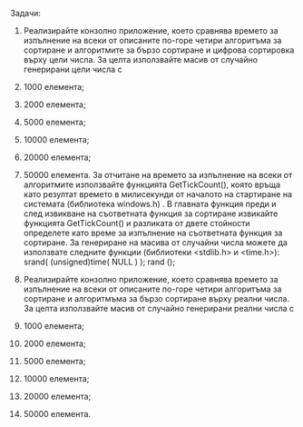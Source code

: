 Задачи:

1. Реализирайте конзолно приложение, което сравнява времето за изпълнение на всеки от описаните по-горе четири алгоритъма за сортиране и алгоритмите за бързо сортиране и цифрова сортировка върху цели числа. За целта използвайте масив от случайно генерирани цели числа с
  1. 1000 елемента;
  2. 2000 елемента;
  3. 5000 елемента;
  4. 10000 елемента;
  5. 20000 елемента;
  6. 50000 елемента.
За отчитане на времето за изпълнение на всеки от алгоритмите използвайте функцията GetTickCount(), която връща като резултат времето в милисекунди от началото на стартиране на системата (библиотека windows.h) .
В главната функция преди и след извикване на съответната функция за сортиране извикайте функцията GetTickCount() и разликата от двете стойности определете като време за изпълнение на съответната функция за сортиране.
За генериране на масива от случайни числа можете да използвате следните функции (библиотеки <stdlib.h> и <time.h>):
srand( (unsigned)time( NULL ) );
rand ();

2. Реализирайте конзолно приложение, което сравнява времето за изпълнение на всеки от описаните по-горе четири алгоритъма за сортиране и алгоритмъма за бързо сортиране върху реални числа. За целта използвайте масив от случайно генерирани реални числа с
  1. 1000 елемента;
  2. 2000 елемента;
  3. 5000 елемента;
  4. 10000 елемента;
  5. 20000 елемента;
  6. 50000 елемента.
